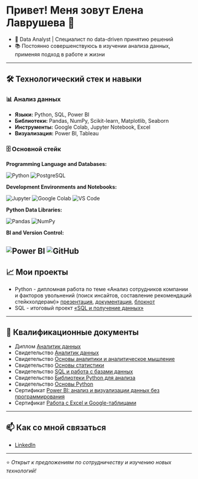 # Привет! Меня зовут Елена Лаврушева 👋

- 🏢 Data Analyst | Специалист по data-driven принятию решений
- 📚 Постоянно совершенствуюсь в изучении анализа данных, применяя подход в работе и жизни

---

## 🛠️ Технологический стек и навыки

### 📊 Анализ данных
- **Языки:** Python, SQL, Power BI
- **Библиотеки:** Pandas, NumPy, Scikit-learn, Matplotlib, Seaborn
- **Инструменты:** Google Colab, Jupyter Notebook, Excel
- **Визуализация:** Power BI, Tableau

### 🗄️ Основной стейк

**Programming Language and Databases:**
  
![Python](https://img.shields.io/badge/Python-3776AB?style=for-the-badge&logo=python&logoColor=white)
![PostgreSQL](https://img.shields.io/badge/PostgreSQL-4169E1?style=for-the-badge&logo=postgresql&logoColor=white)

**Development Environments and Notebooks:**

![Jupyter](https://img.shields.io/badge/Jupyter-F37626?style=for-the-badge&logo=jupyter&logoColor=white)
![Google Colab](https://img.shields.io/badge/Google_Colab-F9AB00?style=for-the-badge&logo=googlecolab&logoColor=white)
![VS Code](https://img.shields.io/badge/VS_Code-007ACC?style=for-the-badge&logo=visual-studio-code&logoColor=white)

**Python Data Libraries:**

![Pandas](https://img.shields.io/badge/Pandas-150458?style=for-the-badge&logo=pandas&logoColor=white)
![NumPy](https://img.shields.io/badge/NumPy-013243?style=for-the-badge&logo=numpy&logoColor=white)

**BI and Version Control:**

![Power BI](https://img.shields.io/badge/Power_BI-F2C811?style=for-the-badge&logo=powerbi&logoColor=black)
![GitHub](https://img.shields.io/badge/GitHub-181717?style=for-the-badge&logo=github&logoColor=white)
---

## 📈 Мои проекты
- Python - дипломная работа по теме «Анализ сотрудников компании и факторов увольнений (поиск инсайтов, составление рекомендаций стейкхолдерам)» [презентация](https://docs.google.com/presentation/d/1T62pE2gxabrzqUdDwJtrXIX00CGbjE3W-6_ucWyvaAw/edit?usp=drive_link), [документация](https://docs.google.com/document/d/1nRBsEwDocHEfVZivZRKNHM0efwtv2Zam/edit?usp=drive_link&ouid=115475321101961781777&rtpof=true&sd=true), [блокнот](https://colab.research.google.com/drive/1YcXaNxrBdmPzy8ZANEDmNNY0ZCgDsBiS?usp=drive_link)
- SQL - итоговый проект [«SQL и получение данных»](https://drive.google.com/file/d/1Yay6eMFV2d9MVfS1o6HXFtIiiwlTHnUk/view)

---
##  💼 Квалификационные документы
- Диплом [Аналитик данных]()
- Свидетельство [Аналитик данных](https://drive.google.com/file/d/1S3zms0H2frGiDMNjlNuTQR5HksHuRXUF/view?usp=sharing)
- Свидетельство [Основы аналитики и аналитическое мышление](https://drive.google.com/file/d/1eQCZcFzxW7dHNsBbwO6DruxNuGvEZ6S3/view?usp=sharing)
- Свидетельство [Основы статистики](https://drive.google.com/file/d/1bk744hCeh_4_Qntdyt17EaEaqNh3u1QW/view?usp=sharing)
- Свидетельство [SQL и работа с базами данных](https://drive.google.com/file/d/1700N2SpGLP1mHby0Y7RgMUfb014FJFKo/view?usp=sharing)
- Свидетельство [Библиотеки Python для анализа](https://drive.google.com/file/d/18zfR6559zuainiLroxQw5jyNgyMNkjJj/view?usp=sharing)
- Свидетельство [Основы Python](https://drive.google.com/file/d/1AdtqDwZVBDDENDLplcoVFO0VnprgUgC9/view?usp=sharing)
- Сертификат [Power BI: анализ и визуализации данных без программирования](https://drive.google.com/file/d/1OqFrFQhh8Wd4NmwEDncgrnMu2AzhV5zb/view?usp=sharing)
- Сертификат [Работа с Excel и Google-таблицами](https://drive.google.com/file/d/1Nt2dmTKt7MCMyZh0ypBtp8VsrMofK1x6/view?usp=sharing)
---

## 📫 Как со мной связаться
- [LinkedIn](https://lawlena.taplink.ws)

---

⭐ *Открыт к предложениям по сотрудничеству и изучению новых технологий!*
